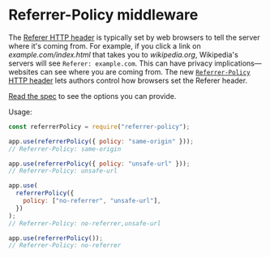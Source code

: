 # Referrer-Policy middleware

The [Referer HTTP header](https://en.wikipedia.org/wiki/HTTP_referer) is typically set by web browsers to tell the server where it's coming from. For example, if you click a link on _example.com/index.html_ that takes you to _wikipedia.org_, Wikipedia's servers will see `Referer: example.com`. This can have privacy implications—websites can see where you are coming from. The new [`Referrer-Policy` HTTP header](https://www.w3.org/TR/referrer-policy/#referrer-policy-header) lets authors control how browsers set the Referer header.

[Read the spec](https://www.w3.org/TR/referrer-policy/#referrer-policies) to see the options you can provide.

Usage:

```javascript
const referrerPolicy = require("referrer-policy");

app.use(referrerPolicy({ policy: "same-origin" }));
// Referrer-Policy: same-origin

app.use(referrerPolicy({ policy: "unsafe-url" }));
// Referrer-Policy: unsafe-url

app.use(
  referrerPolicy({
    policy: ["no-referrer", "unsafe-url"],
  })
);
// Referrer-Policy: no-referrer,unsafe-url

app.use(referrerPolicy());
// Referrer-Policy: no-referrer
```
